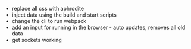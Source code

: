 * replace all css with aphrodite
* inject data using the build and start scripts
* change the cli to run webpack
* add an input for running in the browser - auto updates, removes all old data
* get sockets working